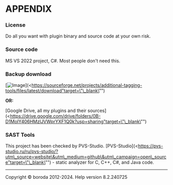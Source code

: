 # APPENDIX

### License

Do all you want with plugin binary and source code at your own risk.

### Source code

MS VS 2022 project, C#. Most people don't need this.
### Backup download

[![Image](https://a.fsdn.com/con/app/sf-download-button)](<https://sourceforge.net/projects/additional-tagging-tools/files/latest/download"target=\"\_blank\"")

**OR:**

[Google Drive, all my plugins and their sources](<https://drive.google.com/drive/folders/0B-D1MoIY406HMzlJVWprYXF1Q0k?usp=sharing"target=\"\_blank\"")

### SAST Tools

This project has been checked by PVS-Studio.
[PVS-Studio](<https://pvs-studio.ru/ru/pvs-studio/?utm\_source=website\&utm\_medium=github\&utm\_campaign=open\_source"target=\"\_blank\"") - static analyzer for C, C++, C#, and Java code.

***

Copyright © boroda 2012-2024. Help version 8.2.240725
